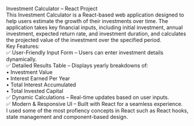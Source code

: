 Investment Calculator – React Project <br>
This Investment Calculator is a React-based web application designed to help users estimate the growth of their investments over time. The application takes key financial inputs, including initial investment, annual investment, expected return rate, and investment duration, and calculates the projected value of the investment over the specified period. <br>
Key Features: <br>
✅ User-Friendly Input Form – Users can enter investment details dynamically.<br>
✅ Detailed Results Table – Displays yearly breakdowns of:<br>
• Investment Value <br>
• Interest Earned Per Year <br>
• Total Interest Accumulated <br>
• Total Invested Capital <br>
✅ Dynamic Calculations – Real-time updates based on user inputs.<br>
✅ Modern & Responsive UI – Built with React for a seamless experience.<br>
 I used some of the most profiency concepts in React such as React hooks, state management and component-based design. <br>
